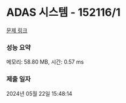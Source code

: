 # ADAS 시스템 - 152116/1 

[문제 링크](https://level.goorm.io/exam/152116/%ED%98%84%EB%8C%80%EB%AA%A8%EB%B9%84%EC%8A%A4-%EC%98%88%EC%84%A0-adas-%EC%8B%9C%EC%8A%A4%ED%85%9C/quiz/1) 

### 성능 요약

메모리: 58.80 MB, 시간: 0.57 ms

### 제출 일자

2024년 05월 22일 15:48:14

